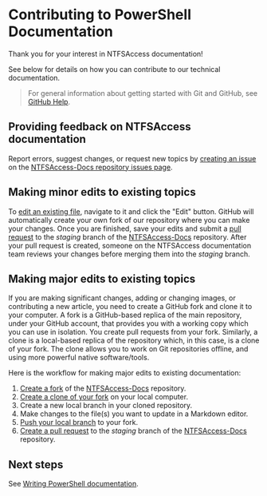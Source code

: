 # Contributing to PowerShell Documentation

Thank you for your interest in NTFSAccess documentation!

See below for details on how you can contribute to our technical documentation.

> For general information about getting started with Git and GitHub, see [GitHub Help][git-help].

## Providing feedback on NTFSAccess documentation

Report errors, suggest changes, or request new topics by [creating an issue][new-issue] on the
[NTFSAccess-Docs repository issues page][doc-issues].

## Making minor edits to existing topics

To [edit an existing file][edit-file], navigate to it and click the "Edit" button. GitHub will
automatically create your own fork of our repository where you can make your changes. Once you are
finished, save your edits and submit a [pull request][pull] to the *staging* branch of the
[NTFSAccess-Docs][docs-repo] repository. After your pull request is created, someone on the
NTFSAccess documentation team reviews your changes before merging them into the *staging* branch.

## Making major edits to existing topics

If you are making significant changes, adding or changing images, or contributing a new article, you
need to create a GitHub fork and clone it to your computer. A fork is a GitHub-based replica of the
main repository, under your GitHub account, that provides you with a working copy which you can use
in isolation. You create pull requests from your fork. Similarly, a clone is a local-based replica
of the repository which, in this case, is a clone of your fork. The clone allows you to work on Git
repositories offline, and using more powerful native software/tools.

Here is the workflow for making major edits to existing documentation:

1. [Create a fork][fork] of the [NTFSAccess-Docs][docs-repo] repository.
2. [Create a clone of your fork][clone] on your local computer.
3. Create a new local branch in your cloned repository.
4. Make changes to the file(s) you want to update in a Markdown editor.
5. [Push your local branch][push] to your fork.
6. [Create a pull request][pull] to the *staging* branch of the [NTFSAccess-Docs][docs-repo]
   repository.

## Next steps

See [Writing PowerShell documentation](02-Writing.md).

<!-- External URLs -->
[git-help]: https://help.github.com/
[new-issue]: https://help.github.com/articles/creating-an-issue/
[doc-issues]: https://github.com/Sup3rlativ3/NTFSAccess/issues
[edit-file]: https://help.github.com/articles/editing-files-in-another-user-s-repository/
[docs-repo]: https://github.com/Sup3rlativ3/NTFSAccess
[fork]: https://help.github.com/articles/fork-a-repo/
[clone]: https://help.github.com/articles/cloning-a-repository/
[push]: https://help.github.com/articles/pushing-to-a-remote/
[pull]: https://help.github.com/articles/creating-a-pull-request/